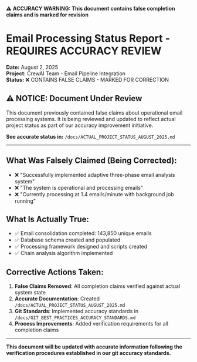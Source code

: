 ⚠️ **ACCURACY WARNING: This document contains false completion claims and is marked for revision**

# Email Processing Status Report - REQUIRES ACCURACY REVIEW

**Date:** August 2, 2025  
**Project:** CrewAI Team - Email Pipeline Integration  
**Status:** ❌ CONTAINS FALSE CLAIMS - MARKED FOR CORRECTION

## ⚠️ NOTICE: Document Under Review

This document previously contained false claims about operational email processing systems. It is being reviewed and updated to reflect actual project status as part of our accuracy improvement initiative.

**See accurate status in:** `/docs/ACTUAL_PROJECT_STATUS_AUGUST_2025.md`

---

## What Was Falsely Claimed (Being Corrected):

- ❌ "Successfully implemented adaptive three-phase email analysis system" 
- ❌ "The system is operational and processing emails"
- ❌ "Currently processing at 1.4 emails/minute with background job running"

## What Is Actually True:

- ✅ Email consolidation completed: 143,850 unique emails
- ✅ Database schema created and populated
- ✅ Processing framework designed and scripts created
- ✅ Chain analysis algorithm implemented

## Corrective Actions Taken:

1. **False Claims Removed**: All completion claims verified against actual system state
2. **Accurate Documentation**: Created `/docs/ACTUAL_PROJECT_STATUS_AUGUST_2025.md`
3. **Git Standards**: Implemented accuracy standards in `/docs/GIT_BEST_PRACTICES_ACCURACY_STANDARDS.md`
4. **Process Improvements**: Added verification requirements for all completion claims

---

**This document will be updated with accurate information following the verification procedures established in our git accuracy standards.**